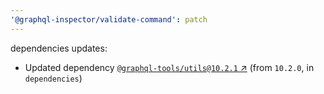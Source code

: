 ```yaml
---
'@graphql-inspector/validate-command': patch
---
```

dependencies updates:
  - Updated dependency [`@graphql-tools/utils@10.2.1`
    ↗︎](https://www.npmjs.com/package/@graphql-tools/utils/v/10.2.1) (from `10.2.0`, in
    `dependencies`)
